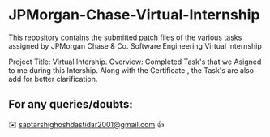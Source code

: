 # JPMorgan-Chase-Virtual-Internship

This repository contains the submitted patch files of the various tasks assigned by JPMorgan Chase &amp; Co. Software Engineering Virtual Internship

Project Title: Virtual Intership.
Overview: Completed Task's that we Asigned to me during this Intership.
Along with the Certificate , the Task's are also add for better clarification. 


## For any queries/doubts:

:envelope: saptarshighoshdastidar2001@gmail.com :thumbsup:
